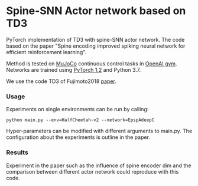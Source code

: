 # Spine-SNN Actor network based on TD3

PyTorch implementation of TD3 with spine-SNN actor network. The code based on the paper "Spine encoding improved spiking neural network for efficient reinforcement learning".

Method is tested on [MuJoCo](http://www.mujoco.org/) continuous control tasks in [OpenAI gym](https://github.com/openai/gym). 
Networks are trained using [PyTorch 1.2](https://github.com/pytorch/pytorch) and Python 3.7. 

We use the code TD3 of Fujimoto2018 [paper](https://arxiv.org/abs/1802.09477).

### Usage
Experiments on single environments can be run by calling:
```
python main.py --env=HalfCheetah-v2 --network=EpspAdeepC
```

Hyper-parameters can be modified with different arguments to main.py. The configuration about the experiments is outline in the paper.

### Results
Experiment in the paper such as the influence of spine encoder dim and the comparison between different actor network could reproduce with this code.
